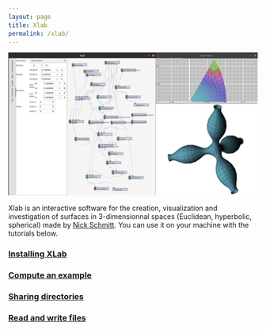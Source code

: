 ```yaml
---
layout: page
title: Xlab
permalink: /xlab/
---
```


![xlab' standard view](/assets/xlab-standard-view.png)

Xlab is an interactive software for the creation, visualization and investigation of surfaces in 3-dimensionnal spaces (Euclidean, hyperbolic, spherical) made by [Nick Schmitt][nick]. You can use it on your machine with the tutorials below.

### [Installing XLab][install]

### [Compute an example][example]

### [Sharing directories][share]

### [Read and write files][read]

<!-- To get a feeling of its features, see the [screenshots][screenshots] or [run it on your machine][quickstart]! -->

<!-- {% highlight bash %}
sudo apt-get update
sudo apt-get install ca-certificates curl gnupg lsb-release
sudo mkdir -p /etc/apt/keyrings
curl -fsSL https://download.docker.com/linux/debian/gpg | sudo gpg --dearmor -o /etc/apt/keyrings/docker.gpg
echo "deb [arch=$(dpkg --print-architecture) signed-by=/etc/apt/keyrings/docker.gpg] https://download.docker.com/linux/debian $(lsb_release -cs) stable" | sudo tee /etc/apt/sources.list.d/docker.list > /dev/null
sudo apt-get update
sudo apt-get install docker-ce docker-ce-cli containerd.io docker-compose-plugin
{% endhighlight %} -->

[nick]: https://page.math.tu-berlin.de/~schmitt/
[screenshots]: http://raujouan.eu/xlab/screenshots/
[quickstart]: /xlab/install
[install]: /xlab/install
[example]: /xlab/example
[share]: /xlab/share
[read]: /xlab/read
